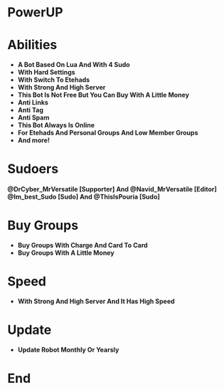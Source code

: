 # PowerUP

# Abilities

* **A Bot Based On Lua And With 4 Sudo**
* **With Hard Settings**
* **With Switch To Etehads**
* **With Strong And High Server**
* **This Bot Is Not Free But You Can Buy With A Little Money**
* **Anti Links**
* **Anti Tag**
* **Anti Spam**
* **This Bot Always Is Online**
* **For Etehads And Personal Groups And Low Member Groups**
* **And more!**

# Sudoers

#### @DrCyber_MrVersatile [Supporter] And @Navid_MrVersatile [Editor] @Im_best_Sudo [Sudo] And @ThisIsPouria [Sudo]

# Buy Groups

* **Buy Groups With Charge And Card To Card**
* **Buy Groups With A Little Money**

# Speed

* **With Strong And High Server And It Has High Speed**

# Update

* **Update Robot Monthly Or Yearsly**

# End
